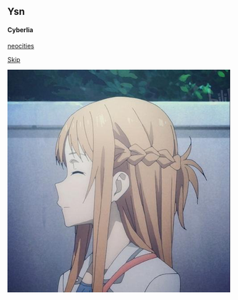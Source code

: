 ## Ysn
#### Cyberlia
[neocities](https://fauux.neocities.org/)

[Skip](README.md)

![image](ysn.jpg)

